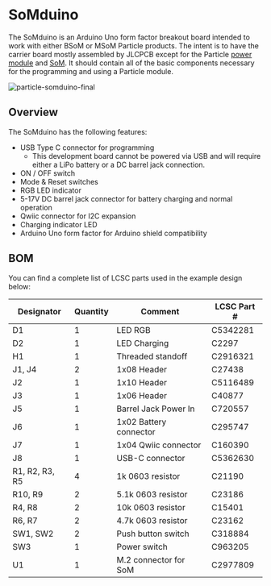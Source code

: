 # SoMduino
The SoMduino is an Arduino Uno form factor breakout board intended to work with either BSoM or MSoM Particle products. The intent is to have the carrier board mostly assembled by JLCPCB except for the Particle [power module](https://store.particle.io/products/particle-power-module-battery-with-headers) and [SoM](https://store.particle.io/products/m-series-lte-m1-2g-global-ethersim). It should contain all of the basic components necessary for the programming and using a Particle module.

![particle-somduino-final](https://github.com/user-attachments/assets/60043049-87e8-497d-ab6a-1753abb38832)

## Overview
The SoMduino has the following features:
- USB Type C connector for programming
    - This development board cannot be powered via USB and will require either a LiPo battery or a DC barrel jack connection.
- ON / OFF switch
- Mode & Reset switches
- RGB LED indicator
- 5-17V DC barrel jack connector for battery charging and normal operation
- Qwiic connector for I2C expansion
- Charging indicator LED
- Arduino Uno form factor for Arduino shield compatibility

## BOM
You can find a complete list of LCSC parts used in the example design below:

| Designator | Quantity | Comment | LCSC Part # |
| --- | --- | --- | --- |
| D1 | 1 | LED RGB | C5342281 |
| D2 | 1 | LED Charging | C2297 |
| H1 | 1 | Threaded standoff | C2916321 |
| J1, J4 | 2 | 1x08 Header | C27438 |
| J2 | 1 | 1x10 Header | C5116489 |
| J3 | 1 | 1x06 Header | C40877 |
| J5 | 1 | Barrel Jack Power In | C720557 |
| J6 | 1 | 1x02 Battery connector | C295747 |
| J7 | 1 | 1x04 Qwiic connector | C160390 |
| J8 | 1 | USB-C connector | C5362630 |
| R1, R2, R3, R5 | 4 | 1k 0603 resistor | C21190 |
| R10, R9 | 2 | 5.1k 0603 resistor | C23186 |
| R4, R8 | 2 | 10k 0603 resistor | C15401 |
| R6, R7 | 2 | 4.7k 0603 resistor | C23162 |
| SW1, SW2 | 2 | Push button switch | C318884 |
| SW3 | 1 | Power switch | C963205 |
| U1 | 1 | M.2 connector for SoM | C2977809 |
